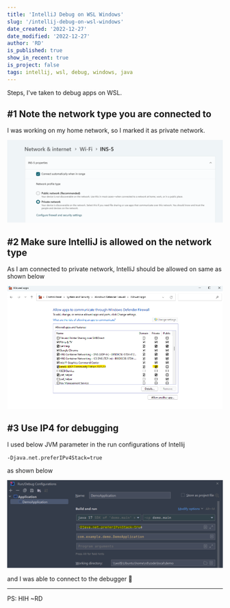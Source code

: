 ```yaml
---
title: 'IntelliJ Debug on WSL Windows'
slug: '/intellij-debug-on-wsl-windows'
date_created: '2022-12-27'
date_modified: '2022-12-27'
author: 'RD'
is_published: true
show_in_recent: true
is_project: false
tags: intellij, wsl, debug, windows, java
---
```


Steps, I've taken to debug apps on WSL.  

## #1 Note the network type you are connected to
I was working on my home network, so I marked it as private network.  

![Windows Wifi Settings](./assets/wifi-network-type.png)  

## #2 Make sure IntelliJ is allowed on the network type  

As I am connected to private network, IntelliJ should be allowed on same as shown below  

![Windows Defender allow Intellij](./assets/windows-defender-intellij-allow.png)


## #3 Use IP4 for debugging
I used below JVM parameter in the run configurations of Intellij  

```
-Djava.net.preferIPv4Stack=true
```

as shown below  

![IntelliJ run config](./assets/intellij-run-config-java-ip4.png)

and I was able to connect to the debugger 🤘  

---

PS: HIH
~RD
